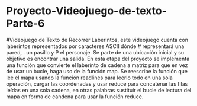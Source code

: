 # Proyecto-Videojuego-de-texto-Parte-6
#Videojuego de Texto de Recorrer Laberintos, este videojuego cuenta con laberintos representados por caracteres ASCII dónde # representará una pared, . un pasillo y P el personaje. Se parte de una ubicación inicial y su objetivo es encontrar una salida. En esta etapa del proyecto se implementa una función que convierte el laberinto de cadena a matriz para que en vez de usar un bucle, haga uso de la función map.
Se reescribe la función que lee el mapa usando la función readlines para leerlo todo en una sola operación, cargar las coordenadas y usar reduce para concatenar las filas leídas en una sola cadena, en otras palabras sustituir el bucle de lectura del mapa en forma de candena para usar la función reduce.
